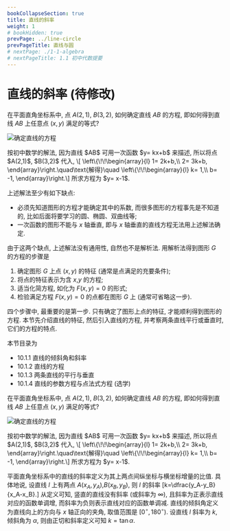 ```yaml
---
bookCollapseSection: true
title: 直线的斜率
weight: 1
# bookHidden: true
prevPage: ../line-circle
prevPageTitle: 直线与圆
# nextPage: ./1-1-algebra
# nextPageTitle: 1.1 初中代数提要
---
```


# 直线的斜率 (待修改)

在平面直角坐标系中, 点 $A(2,1)$, $B(3,2)$, 如何确定直线 $AB$ 的方程, 即如何得到直线 $AB$ 上任意点 $(x,y)$ 满足的等式?

![确定直线的方程](/figs/2021-1028-2030.svg)

<p>按初中数学的解法, 因为直线 $AB$ 可用一次函数 $y= kx+b$ 来描述, 所以将点 $A(2,1)$, $B(3,2)$ 代入, \[
    \left\{\!\!\begin{array}{l}
        1= 2k+b,\\
        2= 3k+b,
    \end{array}\right.\quad\text{解得}\quad
    \left\{\!\!\begin{array}{l}
        k= 1,\\
        b= -1,
    \end{array}\right.\]
所求方程为 $y= x-1$.</p>

上述解法至少有如下缺点:

- 必须先知道图形的方程才能确定其中的系数, 而很多图形的方程事先是不知道的, 比如后面将要学习的圆、椭圆、双曲线等;
- 一次函数的图形不能与 $x$ 轴垂直, 即与 $x$ 轴垂直的直线方程无法用上述解法确定.

由于这两个缺点, 上述解法没有通用性, 自然也不是解析法. 用解析法得到图形 $G$ 的方程的步骤是

1. 确定图形 $G$ 上点 $(x,y)$ 的特征 (通常是点满足的充要条件);
2. 将点的特征表示为含 $x$,$y$ 的方程;
3. 适当化简方程, 如化为 $F(x,y)=0$ 的形式;
4. 检验满足方程 $F(x,y)=0$ 的点都在图形 $G$ 上 (通常可省略这一步).

四个步骤中, 最重要的是第一步. 只有确定了图形上点的特征, 才能顺利得到图形的方程. 本节先介绍直线的特征, 然后引入直线的方程, 并考察两条直线平行或垂直时, 它们的方程的特点. 

本节目录为

- 10.1.1 直线的倾斜角和斜率
- 10.1.2 直线的方程
- 10.1.3 两条直线的平行与垂直
- 10.1.4 直线的参数方程与点法式方程 (选学)

在平面直角坐标系中, 点 $A(2,1)$, $B(3,2)$, 如何确定直线 $AB$ 的方程, 即如何得到直线 $AB$ 上任意点 $(x,y)$ 满足的等式?

![确定直线的方程](/figs/2021-1028-2030.svg)

<p>按初中数学的解法, 因为直线 $AB$ 可用一次函数 $y= kx+b$ 来描述, 所以将点 $A(2,1)$, $B(3,2)$ 代入, \[
    \left\{\!\!\begin{array}{l}
        1= 2k+b,\\
        2= 3k+b,
    \end{array}\right.\quad\text{解得}\quad
    \left\{\!\!\begin{array}{l}
        k= 1,\\
        b= -1,
    \end{array}\right.\]
所求方程为 $y= x-1$.</p>

平面直角坐标系中的直线的斜率定义为其上两点间纵坐标与横坐标增量的比值. 具体地说, 设直线 $l$ 上有两点 $A(x_A,y_A)$,$B(x_B,y_B)$, 
  则 $l$ 的斜率 
  \[k=\dfrac{y_A-y_B}{x_A-x_B}.\]
  从定义可知, 竖直的直线没有斜率 (或斜率为 $\infty$),
  且斜率为正表示直线对应的函数单调增, 而斜率为负则表示直线对应的函数单调减.
  直线的倾斜角定义为直线向上的方向与 $x$ 轴正向的夹角, 
  取值范围是 $[0^\circ,180^\circ)$. 设直线 $l$ 斜率为 $k$, 倾斜角为 $\alpha$,
  则由正切和斜率定义可知 $k=\tan\alpha$.

<!-- 平面直角坐标系中的直线的斜率定义为其上两点间纵坐标与横坐标增量的比值. 具体地说, 设直线 $l$ 上有两点 $A(x_A,y_A)$,$B(x_B,y_B)$, 
  则 $l$ 的斜率 
  \[k=\dfrac{y_A-y_B}{x_A-x_B}.\]
  从定义可知, 竖直的直线没有斜率 (或斜率为 $\infty$),
  且斜率为正表示直线对应的函数单调增, 而斜率为负则表示直线对应的函数单调减.
  直线的倾斜角定义为直线向上的方向与 $x$ 轴正向的夹角, 
  取值范围是 $[0^\circ,180^\circ)$. 设直线 $l$ 斜率为 $k$, 倾斜角为 $\alpha$,
  则由正切和斜率定义可知 $k=\tan\alpha$.
  
  直线与 $x$~轴交点的横坐标为直线的横截距, 类似地可定义纵截距. 
  注意, 截距是坐标而不是距离, 所以取值可正可负.
  如直线 $y=x+1$ 的横截距为 $-1$, 纵截距为 $1$, 
  而说直线 $l$ 的横截距为 $3$, 纵截距为 $2$ 是指 $l$ 过点 $(3,0)$ 和 $(0,2)$.
  
  两点确定一条直线, 所以确定直线通常需要两个条件. 直线方程常见的形式如下:
  \begin{align*}
    &\text{点斜式:\ }y-y_0=k(x-x_0),\quad
     \text{斜截式:\ }y=kx+b,   \\
    &\text{两点式:\ }y-y_1=\frac{y_2-y_1}{x_2-x_1}(x-x_1),\quad
     \text{一般式:\ }Ax+By+C=0.
  \end{align*}
  前三种方程由于使用了斜率, 所以无法表示竖直的直线, 
  其中斜截式和两点式都可以看成点斜式的特例. 
  显然, 前三种方程都可以写成一般式. 当 $B\neq0$ 时, 
  一般式可写成斜截式 $y=-\dfrac{A}{B}x-\dfrac{C}B$, 从而可知其斜率和纵截距. -->
